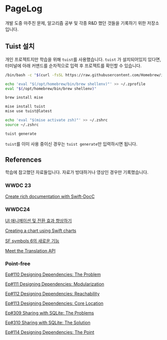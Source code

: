 # PageLog

개발 도중 마주친 문제, 알고리즘 공부 및 각종 R&D 했던 것들을 기록하기 위한 저장소입니다. 

## Tuist 설치

개인 프로젝트지만 학습을 위해 `tuist`를 사용했습니다. `tuist` 가 설치되어있지 있다면, 터미널에 아래 커맨드를 순차적으로 입력 후 프로젝트를 확인할 수 있습니다. 

``` bash
/bin/bash -c "$(curl -fsSL https://raw.githubusercontent.com/Homebrew/install/HEAD/install.sh)"

echo 'eval "$(/opt/homebrew/bin/brew shellenv)"' >> ~/.zprofile
eval "$(/opt/homebrew/bin/brew shellenv)"

brew install mise 

mise install tuist    
mise use tuist@latest 

echo 'eval "$(mise activate zsh)"' >> ~/.zshrc
source ~/.zshrc

tuist generate 
```

`tuist`를 이미 사용 중이신 경우는 `tuist generate`만 입력하시면 됩니다. 


## References

학습에 참고했던 자료들입니다. 자료가 방대하거나 영상인 경우만 기록했습니다.

### WWDC 23

[Create rich documentation with Swift-DocC](https://developer.apple.com/videos/play/wwdc2023/10244/)

### WWDC24
[UI 애니메이션 및 전환 효과 향상하기](https://developer.apple.com/kr/videos/play/wwdc2024/10145/)

[Creating a chart using Swift charts](https://developer.apple.com/documentation/charts/creating-a-chart-using-swift-charts)

[SF symbols 6의 새로운 기능](https://developer.apple.com/kr/videos/play/wwdc2024/10188/)

[Meet the Translation API](https://developer.apple.com/kr/videos/play/wwdc2024/10117/)

### Point-free

[Ep#110 Designing Dependencies: The Problem](https://www.pointfree.co/collections/dependencies/designing-dependencies/ep110-designing-dependencies-the-problem)

[Ep#111 Designing Dependencies: Modularization](https://www.pointfree.co/collections/dependencies/designing-dependencies/ep111-designing-dependencies-modularization)

[Ep#112 Designing Dependencies: Reachability](https://www.pointfree.co/collections/dependencies/designing-dependencies/ep112-designing-dependencies-reachability)

[Ep#113 Designing Dependencies: Core Location](https://www.pointfree.co/episodes/ep113-designing-dependencies-core-location)

[Ep#309 Sharing with SQLite: The Problems](https://www.pointfree.co/episodes/ep309-sharing-with-sqlite-the-problems#downloads)

[Ep#310 Sharing with SQLite: The Solution](https://www.pointfree.co/episodes/ep310-sharing-with-sqlite-the-solution)

[Ep#114 Designing Dependencies: The Point](https://www.pointfree.co/collections/dependencies/designing-dependencies/ep114-designing-dependencies-the-point)
